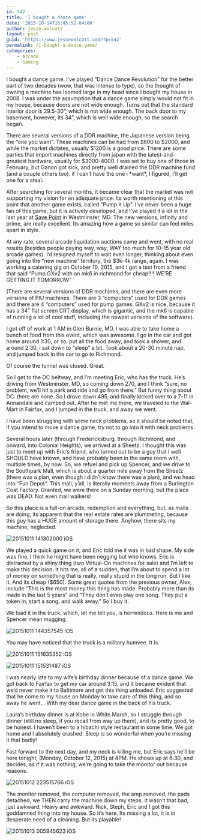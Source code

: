 ```yaml
---
id: 542
title: 'I bought a dance game'
date: '2015-10-14T16:45:52-04:00'
author: jesse.wolcott
layout: post
guid: 'https://www.jessewolcott.com/?p=542'
permalink: /i-bought-a-dance-game/
categories:
    - Arcade
    - Gaming
---
```


I bought a dance game. I’ve played “Dance Dance Revolution” for the better part of two decades (wow, that was intense to type), so the thought of owning a machine has loomed large in my head since I bought my house in 2008. I was under the assumption that a dance game simply would not fit in my house, because doors are not wide enough. Turns out that the standard interior door is 29.5-30”, which is not wide enough. The back door to my basement, however, its 34”, which is well wide enough, so the search began.

There are several versions of a DDR machine, the Japanese version being the “one you want”. These machines can be had from $600 to $2000, and while the market dictates, usually $1200 is a good price. There are some parties that import machines directly from japan with the latest-and-greatest hardware, usually for $3000-4000. I was set to buy one of those in February, but Ganon got sick, and pretty well drained the DDR machine fund (and a couple others too). if I can’t have the one i \*want\*, I figured, I’ll get one for a steal.

After searching for several months, it became clear that the market was not supporting my vision for an adequate price. Its worth mentioning at this point that another game exists, called “Pump it Up”. I’ve never been a huge fan of this game, but it is actively developed, and I’ve played it a lot in the last year at [Save Point](http://www.savepointmd.com) in Westminster, MD. The new versions, infinity and prime, are really excellent. Its amazing how a game so similar can feel miles apart in style.

At any rate, several arcade liquidation auctions came and went, with no real results (besides people paying way, way, WAY too much for 10-15 year old arcade games). I’d resigned myself to wait even longer, thinking about even going into the “new machine” territory, the $3k-4k range, again. I was working a catering gig on October 10, 2015, and I got a text from a friend that said “Pump GXv2 with an mk6 in richmond for cheap!!!! WE’RE GETTING IT TOMORROW”

(There are several versions of DDR machines, and there are even more versions of PIU machines. There are 3 “computers” used for DDR games and there are 4 “computers” used for pump games. GXv2 is nice, because it has a 34” flat screen CRT display, which is gigantic, and the mk6 is capable of running a lot of cool stuff, including the newest versions of the software).

I got off of work at 1 AM in Glen Burnie, MD. I was able to take home a bunch of food from this event, which was awesome. I go in the car and got home around 1:30, or so, put all the food away, and took a shower, and around 2:30, i sat down to “sleep” a bit. Took about a 20-30 minute nap, and jumped back in the car to go to Richmond.

Of course the tunnel was closed. Great.

So I get to the DC beltway, and I’m meeting Eric, who has the truck. He’s driving from Westminster, MD, so coming down 270, and I think “sure, no problem, we’ll hit a park and ride and go from there.” But funny thing about DC: there are none. So I drove down 495, and finally kicked over to a 7-11 in Annandale and camped out. After he met me there, we traveled to the Wal-Mart in Fairfax, and I jumped in the truck, and away we went.

I have been struggling with some neck problems, so it should be noted that, if you intend to move a dance game, try not to go into it with neck problems.

Several hours later (through Fredericksburg, through Richmond, and onward, into Colonial Heights), we arrived at a Sheetz. I thought this was just to meet up with Eric’s friend, who turned out to be a guy that I well SHOULD have known, and have probably been in the same room with, multiple times, by now. So, we refuel and pick up Spencer, and we drive to the Southpark Mall, which is about a quarter mile away from the Sheetz (there was a plan, even though i didn’t know there was a plan), and we head into “Fun Depot”. This mall, y’all, is literally moments away from a Burlington Coat Factory. Granted, we were there on a Sunday morning, but the place was DEAD. Not even mall walkers!

So this place is a full-on arcade, redemption and everything, but, as malls are doing, its apparent that the real estate rates are plummeting, because this guy has a HUGE amount of storage there. Anyhow, there sits my machine, neglected.

![20151011 141302000 iOS](https://www.jessewolcott.com/wp-content/uploads/2015/10/20151011_141302000_iOS.jpg "20151011_141302000_iOS.jpg")

We played a quick game on it, and Eric told me it was in bad shape. My side was fine, I think he might have been negging but who knows. Eric is distracted by a shiny thing (two Virtual-On machines for sale) and I’m left to make this decision. It hits me, all of a sudden, that I’m about to spend a lot of money on something that is really, really stupid in the long run. But I like it. And its cheap ($650). Some great quotes from the previous owner, Alex, include “This is the most money this thing has made. Probably more than its made in the last 5 years” and “They don’t even play one song. They put a token in, start a song, and walk away.” So I buy it.

We load it in the truck, which, let me tell you, is horrendous. Here is me and Spencer mean mugging.

![20151011 144357545 iOS](https://www.jessewolcott.com/wp-content/uploads/2015/10/20151011_144357545_iOS.jpg "20151011_144357545_iOS.jpg")

You may have noticed that the truck is a military humvee. It is.

![20151011 151635352 iOS](https://www.jessewolcott.com/wp-content/uploads/2015/10/20151011_151635352_iOS.jpg "20151011_151635352_iOS.jpg")

![20151011 151531487 iOS](https://www.jessewolcott.com/wp-content/uploads/2015/10/20151011_151531487_iOS.jpg "20151011_151531487_iOS.jpg")

I was nearly late to my wife’s birthday dinner because of a dance game. We got back to Fairfax to get my car around 3:15, and it became evident that we’d never make it to Baltimore and get this thing unloaded. Eric suggested that he come to my house on Monday to take care of this thing, and so away he went… With my dear dance game in the back of his truck.

Laura’s birthday dinner is at Kobe in White Marsh, so I struggle through dinner (still no sleep, if you recall from way up there), and its pretty good, to be honest. I haven’t been to a hibachi style restaurant in some time. We got home and I absolutely crashed. Sleep is so wonderful when you’re missing it that badly!

Fast forward to the next day, and my neck is killing me, but Eric says he’ll be here tonight, (Monday, October 12, 2015) at 4PM. He shows up at 6:30, and decides, as if it was nothing, we’re going to take the monitor out because reasons.

![20151012 223515766 iOS](https://www.jessewolcott.com/wp-content/uploads/2015/10/20151012_223515766_iOS.jpg "20151012_223515766_iOS.jpg")

The monitor removed, the computer removed, the amp removed, the pads detached, we THEN carry the machine down my steps. It wasn’t that bad, just awkward. Heavy and awkward. Nick, Steph, Eric and I got this goddamned thing into my house. So it’s here. Its missing a lot, it is in desperate need of a cleaning. But its playable!

![20151013 005945623 iOS](https://www.jessewolcott.com/wp-content/uploads/2015/10/20151013_005945623_iOS.jpg "20151013_005945623_iOS.jpg")